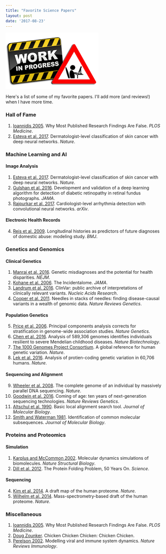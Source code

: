 ```yaml
---
title: "Favorite Science Papers"
layout: post
date: '2017-08-23'
---
```


![In Progress](/img/in-progress.png)

Here's a list of some of my favorite papers. I'll add more (and reviews!) when I have more time. 

### Hall of Fame 
1. [Ioannidis 2005](http://journals.plos.org/plosmedicine/article?id=10.1371/journal.pmed.0020124). Why Most Published Research Findings Are False. <em>PLOS Medicine</em>.  
2. [Esteva et al. 2017](http://www.nature.com/nature/journal/v542/n7639/full/nature21056.html). Dermatologist-level classification of skin cancer with deep neural networks. <em>Nature</em>.    



### Machine Learning and AI 

#### Image Analysis
1. [Esteva et al. 2017](http://www.nature.com/nature/journal/v542/n7639/full/nature21056.html). Dermatologist-level classification of skin cancer with deep neural networks. <em>Nature</em>.    
2. [Gulshan et al. 2016](http://jamanetwork.com/journals/jama/fullarticle/211038). Development and validation of a deep learning algorithm for detection of diabetic retinopathy in retinal fundus photographs. <em>JAMA</em>.
3. [Rajpurkar et al. 2017](http://arxiv.org/pdf/1707.01836.pdf). Cardiologist-level arrhythmia detection with convolutional neural networks. <em>arXiv</em>.  

#### Electronic Health Records
4. [Reis et al. 2009](http://www.bmj.com/content/339/bmj.b3677). Longitudinal histories as predictors of future diagnoses of domestic abuse: modeling study. <em>BMJ</em>. 


### Genetics and Genomics

#### Clinical Genetics
1. [Manrai et al. 2016](http://jamanetwork.com/journals/jama/fullarticle/211038). Genetic misdiagnoses and the potential for health disparities. <em>NEJM</em>.
2. [Kohane et al. 2006](https://jamanetwork.com/journals/jama/article-abstract/211038?redirect=true). The Incidentalome. <em>JAMA</em>.  
3. [Landrum et al. 2016](http://academic.oup.com/nar/article-lookup/doi/10.1093/nar/gkv1222). ClinVar: public archive of interpretations of clinically relevant variants. <em>Nucleic Acids Research</em>. 
4. [Cooper et al. 2011](http://www.nature.com/nrg/journal/v12/n9/full/nrg3046.html). Needles in stacks of needles: finding disease-causal variants in a wealth of genomic data. <em>Nature Reviews Genetics</em>. 

#### Population Genetics
5. [Price et al. 2006](http://www.ncbi.nlm.nih.gov/pubmed/16862161). Principal components analysis corrects for stratification in genome-wide association studies. <em>Nature Genetics</em>. 
6. [Chen et al. 2016](http://www.nature.com/nbt/journal/v34/n5/full/nbt.3514.html). Analysis of 589,306 genomes identifies individuals resilient to severe Mendelian childhood diseases. <em>Nature Biotechnology</em>.
7. [The 1000 Genomes Project Consortium](http://www.nature.com/articles/nature15393). A global reference for human genetic variation. <em>Nature</em>.
8. [Lek et al. 2016](https://www.nature.com/articles/nature19057). Analysis of protien-coding genetic variation in 60,706 humans. <em>Nature</em>.  

#### Sequencing and Alignment
9. [Wheeler et al. 2008](http://www.nature.com/nature/journal/v452/n7189/full/nature06884.html). The complete genome of an individual by massively parallel DNA sequencing. <em>Nature</em>. 
10. [Goodwin et al. 2016](http://www.ncbi.nlm.nih.gov/pubmed/27184599). Coming of age: ten years of next-generation sequencing technologies. <em>Nature Reviews Genetics</em>. 
11. [Altschul et al. 1990](http://www.sciencedirect.com/science/article/pii/S0022283605803602). Basic local alignment search tool. <em>Journal of Molecular Biology</em>. 
12. [Smith and Waterman 1981](http://www.sciencedirect.com/science/article/pii/0022283681900875). Identification of common molecular subsequences. <em>Journal of Molecular Biology</em>. 


### Proteins and Proteomics

#### Simulation
1. [Karplus and McCommon 2002](http://www.nature.com/nsmb/journal/v9/n10/full/nsb1002-788a.html). Molecular dynamics simulations of biomolecules. <em>Nature Structural Biology</em>. 
2. [Dill et al. 2012](http://science.sciencemag.org/content/338/6110/1042.full). The Protein Folding Problem, 50 Years On. <em>Science</em>. 

#### Sequencing
4. [Kim et al. 2014](www.nature.com/articles/nature13302). A draft map of the human proteome. <em>Nature</em>. 
5. [Wilhelm et al. 2014](www.nature.com/articles/nature13319). Mass-spectrometry-based draft of the human proteome. <em>Nature</em>. 


### Miscellaneous
1. [Ioannidis 2005](http://journals.plos.org/plosmedicine/article?id=10.1371/journal.pmed.0020124). Why Most Published Research Findings Are False. <em>PLOS Medicine</em>.  
2. [Doug Zounker](http://isotropic.org/papers/chicken.pdf). Chicken Chicken Chicken: Chicken Chicken. 
3. [Perelson 2002](www.nature.com/nri/journal/v2/n1/full/nri700.html). Modelling viral and immune system dynamics. <em>Nature Reviews Immunology</em>. 



